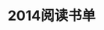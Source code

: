 ---
layout: book
title: 2014阅读书单
category: 读书
keywords: 阅读,书单,2014
books: 
    - title: Rework
      status: 在读
      author: Jason Fried/David Heinemeier Hansson
      publisher: Crown Business
      language: 中文译
      link: http://book.douban.com/subject/3889178/
      cover: http://img3.douban.com/lpic/s4614545.jpg
      description: 
    - title: 超级时间整理术
      status: 在读
      author: Michael Heppell
      publisher: 人民邮电出版社
      language: 中文译
      link: http://book.douban.com/subject/11523251/
      cover: http://img5.douban.com/lpic/s27271467.jpg
      description: 
    - title: 这就是搜索引擎
      status: 在读
      author: 张俊林
      publisher: 电子工业出版社
      language: 中文
      link: http://book.douban.com/subject/7006719/
      cover: http://img3.douban.com/lpic/s7653881.jpg
      description: 
    - title: Vim实用技巧
      status: 已读
      author: Drew Neil 
      publisher: 人民邮电出版社
      language: 中文译
      link: http://book.douban.com/subject/25869486/
      cover: http://img3.douban.com/lpic/s27262985.jpg
      description: 
    - title: 推荐系统实践
      status: 已读
      author: 项亮
      publisher: 人民邮电出版社
      language: 中文
      link: http://book.douban.com/subject/10769749/
      cover: http://img5.douban.com/lpic/s10213357.jpg
      description: 
---